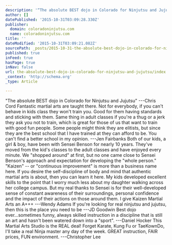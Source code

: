 ```yaml
---
description: '“The absolute BEST dojo in Colorado for Ninjutsu and Jujutsu” —Chris Cord Fantastic martial arts are taught there. Not for everybody, if you can’t behave in kid'
author: []
datePublished: '2015-10-31T03:09:28.330Z'
publisher:
  domain: coloradoninjutsu.com
  name: coloradoninjutsu.com
title: ''
dateModified: '2015-10-31T03:09:21.082Z'
sourcePath: _posts/2015-10-31-the-absolute-best-dojo-in-colorado-for-ninjutsu-and-jujutsu.md
published: true
inFeed: true
hasPage: true
inNav: false
url: the-absolute-best-dojo-in-colorado-for-ninjutsu-and-jujutsu/index.html
_context: 'http://schema.org'
_type: Article

---
```

"The absolute BEST dojo in Colorado for Ninjutsu and Jujutsu" ---Chris Cord Fantastic martial arts are taught there. Not for everybody, if you can't behave in kids class they won't train you. Good for them having standards and sticking with them. Same thing in adult classes if you're a thug or a jerk they ask you not to train, which is great for those of us that want to train with good fun people. Some people might think they are elitists, but since they are the best school that I have trained at they can afford to be. You can't find a better school in my opinion. ---Jen Fairbanks Both of our kids, a girl & boy, have been with Sensei Benson for nearly 10 years. They've moved from the kid's classes to the adult classes and have enjoyed every minute. We "shopped around" at first, but no one came close to Sensei Benson's approach and expectation for developing the "whole person." "Kaizen" -- or "continuous improvement" is more than a business name here. If you desire the self-discipline of body and mind that authentic martial arts is about, then you can learn it here. My kids developed excellent skills to the point that I worry much less about my daughter walking across her college campus. But my real thanks to Sensei is for their well-developed sense of constant awareness of their surroundings, personal confidence and the impact of their actions on those around them. I give Kaizen Martial Arts an A+++ ---Wendy Adams If you're looking for real ninjutsu and jujutsu, then this is the place you need to be ---JD Goodwin Best dojo ever...sometimes funny, always skilled instruction in a discipline that is still an art and hasn't been watered down into a "sport". ---Daniel Hocker This Martial Arts Studio is the REAL deal! Forget Karate, Kung Fu or TaeKownDo, I'll take a real Ninja master any day of the week. GREAT instruction, FAIR prices, FUN environment. ---Christopher Lee